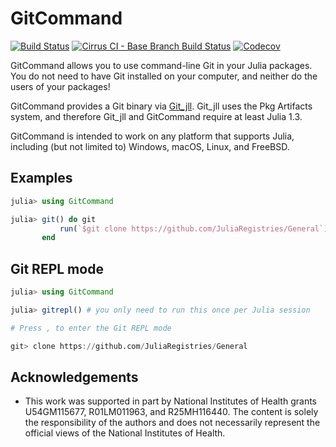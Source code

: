 # GitCommand

[![Build Status](https://travis-ci.com/bcbi/GitCommand.jl.svg?branch=master)](https://travis-ci.com/bcbi/GitCommand.jl)
[![Cirrus CI - Base Branch Build Status](https://img.shields.io/cirrus/github/bcbi/GitCommand.jl)](https://cirrus-ci.com/github/bcbi/GitCommand.jl)
[![Codecov](https://codecov.io/gh/bcbi/GitCommand.jl/branch/master/graph/badge.svg)](https://codecov.io/gh/bcbi/GitCommand.jl)

GitCommand allows you to use command-line Git in your Julia packages. You do
not need to have Git installed on your computer, and neither do the users of
your packages!

GitCommand provides a Git binary via
[Git_jll](https://github.com/JuliaBinaryWrappers/Git_jll.jl).
Git_jll uses the Pkg Artifacts system, and therefore Git_jll and GitCommand
require at least Julia 1.3.

GitCommand is intended to work on any platform that supports Julia,
including (but not limited to) Windows, macOS, Linux, and FreeBSD.

## Examples

```julia
julia> using GitCommand

julia> git() do git
           run(`$git clone https://github.com/JuliaRegistries/General`)
       end
```

## Git REPL mode

```julia
julia> using GitCommand

julia> gitrepl() # you only need to run this once per Julia session

# Press , to enter the Git REPL mode

git> clone https://github.com/JuliaRegistries/General
```

## Acknowledgements

- This work was supported in part by National Institutes of Health grants U54GM115677, R01LM011963, and R25MH116440. The content is solely the responsibility of the authors and does not necessarily represent the official views of the National Institutes of Health.
